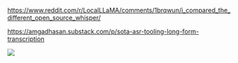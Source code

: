 https://www.reddit.com/r/LocalLLaMA/comments/1brqwun/i_compared_the_different_open_source_whisper/

https://amgadhasan.substack.com/p/sota-asr-tooling-long-form-transcription

![](https://preview.redd.it/ntchq1z82jrc1.png?width=817&format=png&auto=webp&s=9a695897ed58abc29c5665fc3b3f0380b9808e1d)